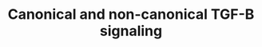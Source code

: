 ---
annotations:
- id: DOID:1405
  type: Disease Ontology
  value: primary angle-closure glaucoma
- id: PW:0000330
  parent: signaling pathway
  type: Pathway Ontology
  value: Bone morphogenetic proteins signaling pathway
authors:
- AARandCo
- Fehrhart
- Khanspers
- Eweitz
description: This pathway is modeled after Figure 9 in the article "Gremlin utilizes
  canonical and non-canonical TGFB signaling to induce lysyl oxidase (LOX) genes in
  human trabecular meshwork cells". Gremlin is enables the TGF-B signaling pathways
  to oversee LOX and LOXL proteins and also demonstrates that the non-canonical JNK1/2
  complex, canonical SMAD, and P38 signaling pathways are involved in this pathway.
  TGF-B signaling is possible through Gremlin's ability to bock the BMP signaling
  pathway which inhibits TGF-B receptors.  Proteins on this pathway have targeted
  assays available via the [https://assays.cancer.gov/available_assays?wp_id=WP3874
  CPTAC Assay Portal]
last-edited: 2021-05-07
organisms:
- Homo sapiens
redirect_from:
- /index.php/Pathway:WP3874
- /instance/WP3874
- /instance/WP3874_rr116461
revision: r116461
schema-jsonld:
- '@context': https://schema.org/
  '@id': https://wikipathways.github.io/pathways/WP3874.html
  '@type': Dataset
  creator:
    '@type': Organization
    name: WikiPathways
  description: This pathway is modeled after Figure 9 in the article "Gremlin utilizes
    canonical and non-canonical TGFB signaling to induce lysyl oxidase (LOX) genes
    in human trabecular meshwork cells". Gremlin is enables the TGF-B signaling pathways
    to oversee LOX and LOXL proteins and also demonstrates that the non-canonical
    JNK1/2 complex, canonical SMAD, and P38 signaling pathways are involved in this
    pathway. TGF-B signaling is possible through Gremlin's ability to bock the BMP
    signaling pathway which inhibits TGF-B receptors.  Proteins on this pathway have
    targeted assays available via the [https://assays.cancer.gov/available_assays?wp_id=WP3874
    CPTAC Assay Portal]
  keywords:
  - BMP
  - BMPR1
  - BMPR2
  - Grem
  - JNK1
  - JNK2
  - LOX
  - LOXL1
  - LOXL2
  - LOXL4
  - P38
  - SMAD2
  - SMAD3
  - SMAD4
  - TGF-Beta
  - TGFBR1
  - TGFBR2
  license: CC0
  name: Canonical and non-canonical TGF-B signaling
seo: CreativeWork
title: Canonical and non-canonical TGF-B signaling
wpid: WP3874
---